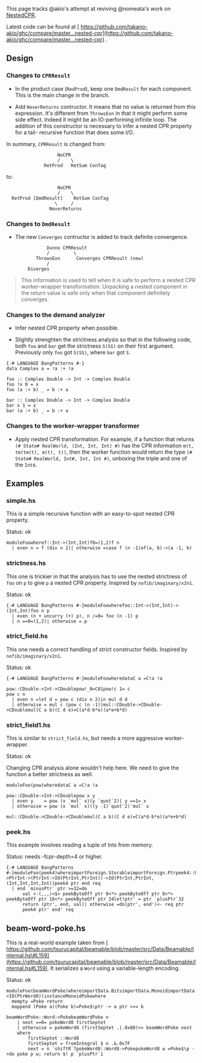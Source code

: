 
This page tracks \@akio's attempt at reviving \@nomeata's work on [NestedCPR](nested-cpr).


Latest code can be found at [ https://github.com/takano-akio/ghc/compare/master...nested-cpr](https://github.com/takano-akio/ghc/compare/master...nested-cpr) .

## Design

### Changes to `CPRResult`

- In the product case (`RedProd`), keep one `DmdResult` for each component. This is
  the main change in the branch.

- Add `NeverReturns` contructor. It means that no value is returned from this
  expression. It's different from `ThrowsExn` in that it might perform some
  side effect. Indeed it might be an IO-performing infinite loop. The addition
  of this constructor is necessary to infer a nested CPR property for a tail-
  recursive function that does some I/O.


In summary, `CPRResult` is changed from:

```wiki
                   NoCPR
                   /    \
              RetProd   RetSum ConTag
```


to:

```wiki
                   NoCPR
                   /    \
  RetProd [DmdResult]    RetSum ConTag
                  \     /
                NeverReturns
```

### Changes to `DmdResult`

- The new `Converges` contructor is added to track definite convergence.

```wiki
               Dunno CPRResult
               /         \
           ThrowsExn      Converges CPRResult (new)
               /
        Diverges
```

>
> This information is used to tell when it is safe to perform a nested CPR
> worker-wrapper transformation. Unpacking a nested component in the return
> value is safe only when that component definitely converges.

### Changes to the demand analyzer

- Infer nested CPR property when possible.

- Slightly strenghten the strictness analysis so that in the following code,
  both `foo` and `bar` get the strictness `S(SS)` on their first argument.
  Previously only `foo` got `S(SS)`, where `bar` got `S`.

```wiki
{-# LANGUAGE BangPatterns #-}
data Complex a = !a :+ !a

foo :: Complex Double -> Int -> Complex Double
foo !x 0 = x
foo (a :+ b) _ = b :+ a

bar :: Complex Double -> Int -> Complex Double
bar x 1 = x
bar (a :+ b) _ = b :+ a
```

### Changes to the worker-wrapper transformer

- Apply nested CPR transformation. For example, if a function that returns
  `(# State# RealWorld, (Int, Int, Int) #)` has the CPR information
  `m(t, tm(tm(t), m(t), t))`, then the worker function would return the type
  `(# State# RealWorld, Int#, Int, Int #)`, unboxing the triple and one of the
  `Int`s.

## Examples

### simple.hs


This is a simple recursive function with an easy-to-spot nested CPR property.


Status: ok

```
moduleFoowheref::Int->(Int,Int)f0=(1,2)f n
  | even n = f (div n 2)| otherwise =case f (n -1)of(a, b)->(a -1, b)
```

### strictness.hs


This one is trickier in that the analysis has to use the nested strictness of `foo` on `p` to give `p` a nested CPR property. Inspired by `nofib/imaginary/x2n1`.


Status: ok

```
{-# LANGUAGE BangPatterns #-}moduleFoowherefoo::Int->(Int,Int)->(Int,Int)foo n p
  | even (n + uncurry (+) p), n /=0= foo (n -1) p
  | n ==0=(1,2)| otherwise = p
```

### strict_field.hs


This one needs a correct handling of strict constructor fields. Inspired by `nofib/imaginary/x2n1`.


Status: ok

```
{-# LANGUAGE BangPatterns #-}moduleFoowheredataC a =C!a !a

pow::CDouble->Int->CDoublepow!_0=C01pow!c 1= c
pow c n
  | even n =let d = pow c (div n 2)in mul d d
  | otherwise = mul c (pow c (n -1))mul::CDouble->CDouble->CDoublemul(C a b)(C d e)=C(a*d-b*e)(a*e+b*d)
```

### strict_field1.hs


This is similar to `strict_field.hs`, but needs a more aggressive worker-wrapper.


Status: ok


Changing CPR analysis alone wouldn't help here. We need to give the function a better strictness as well.

```
moduleFoo(pow)wheredataC a =C!a !a

pow::CDouble->Int->CDoublepow x y
  | even y    = pow (x `mul` x)(y `quot`2)| y ==1= x
  | otherwise = pow (x `mul` x)((y -1)`quot`2)`mul` x

mul::CDouble->CDouble->CDoublemul(C a b)(C d e)=C(a*d-b*e)(a*e+b*d)
```

### peek.hs


This example involves reading a tuple of Ints from memory.


Status: needs -fcpr-depth=4 or higher.

```
{-# LANGUAGE BangPatterns #-}moduleFoo(peek4)whereimportForeign.StorableimportForeign.Ptrpeek4::PtrInt->PtrInt->(PtrInt->IO(PtrInt,PtrInt))->IO(PtrInt,PtrInt,(Int,Int,Int,Int))peek4 ptr end req
  | end `minusPtr` ptr >=32=do
      val <-(,,,)<$> peekByteOff ptr 0<*> peekByteOff ptr 8<*> peekByteOff ptr 16<*> peekByteOff ptr 24let!ptr' = ptr `plusPtr`32
      return (ptr', end, val)| otherwise =do(ptr', end')<- req ptr
      peek4 ptr' end' req
```

## beam-word-poke.hs


This is a real-world example taken from [ https://github.com/tsurucapital/beamable/blob/master/src/Data/Beamable/Internal.hs\#L159](https://github.com/tsurucapital/beamable/blob/master/src/Data/Beamable/Internal.hs#L159).
It serializes a `Word` using a variable-length encoding.


Status: ok

```
moduleFoo(beamWordPoke)whereimportData.BitsimportData.MonoidimportData.WordimportForeign.PtrimportForeign.StorablenewtypePoke=Poke(PtrWord8->IO(PtrWord8))instanceMonoidPokewhere
  mempty =Poke return
  mappend (Poke a)(Poke b)=Poke$\ptr -> a ptr >>= b

beamWordPoke::Word->PokebeamWordPoke n
    | next ==0= pokeWord8 firstSeptet
    | otherwise = pokeWord8 (firstSeptet .|.0x80)<> beamWordPoke next
    where
        firstSeptet ::Word8
        firstSeptet = fromIntegral $ n .&.0x7F
        next = n `shiftR`7pokeWord8::Word8->PokepokeWord8 w =Poke$\p ->do poke p w; return $! p `plusPtr`1
```